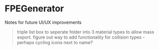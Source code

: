 # FPEGenerator

Notes for future UI/UX improvements
> triple list box to seperate folder into 3 material types to allow mass export.
> figure out way to add functionality for collision types - perhaps cycling icons next to name?
